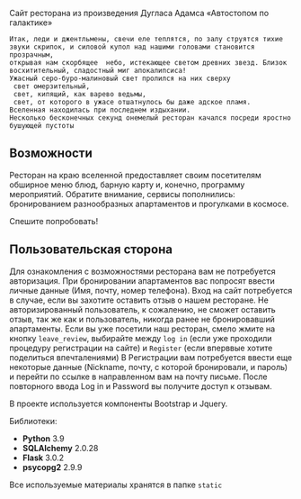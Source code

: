 Сайт ресторана из 
произведения Дугласа Адамса «Автостопом по 
галактике»

    Итак, леди и джентльмены, свечи еле теплятся, по залу струятся тихие
    звуки скрипок, и силовой купол над нашими головами становится прозрачным,
    открывая нам скорбящее  небо, истекающее светом древних звезд. Близок
    восхитительный, сладостный миг апокалипсиса!
    Ужасный серо-буро-малиновый свет пролился на них сверху
     свет омерзительный,
     свет, кипящий, как варево ведьмы,
     свет, от которого в ужасе отшатнулось бы даже адское пламя.
    Вселенная находилась при последнем издыхании.
    Несколько бесконечных секунд онемелый ресторан качался посреди яростно бушующей пустоты

Возможности
--------
Ресторан на краю вселенной предоставляет своим посетителям обширное меню блюд, барную карту и, конечно, программу мероприятий.
Обратите внимание, сервисы пополнились: 
бронированием разнообразных апартаментов и прогулками в космосе. 

Спешите попробовать!

## Пользовательская сторона
Для ознакомления с возможностями ресторана вам не потребуется авторизация.
При бронировании апартаментов вас попросят ввести личные данные (Имя, почту, номер телефона).
Вход на сайт потребуется в случае, если вы захотите оставить отзыв о нашем ресторане. 
Не авторизированный пользователь, к сожалению, не сможет оставить отзыв, так же как и пользователь, никогда ранее не бронировавший апартаменты.
Если вы уже посетили наш ресторан, смело жмите на кнопку `leave_review`, выбирайте между `log in` (если уже проходили процедуру регистрации на сайте) и `Register` (если вперввые хотите поделиться впечталениями)
В Регистрации вам потребуется ввести еще некоторые данные (Nickname, почту, с которой бронировали, и пароль) и перейти по ссылке в направленном вам на почту письме.
После повторного ввода Log in и Password вы получите доступ к отзывам. 

В проекте используется компоненты Bootstrap и Jquery.

Библиотеки:
* **Python** 3.9
* **SQLAlchemy** 2.0.28
* **Flask** 3.0.2 
* **psycopg2** 2.9.9

Все используемые материалы хранятся в папке  `static`
